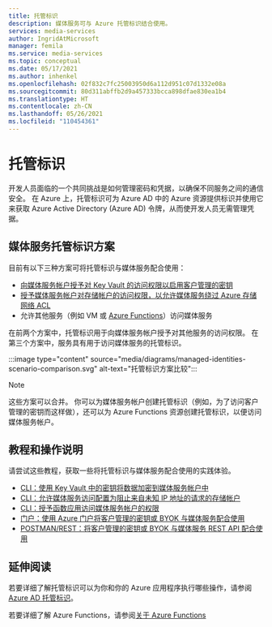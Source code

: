 ```yaml
---
title: 托管标识
description: 媒体服务可与 Azure 托管标识结合使用。
services: media-services
author: IngridAtMicrosoft
manager: femila
ms.service: media-services
ms.topic: conceptual
ms.date: 05/17/2021
ms.author: inhenkel
ms.openlocfilehash: 02f832c7fc25003950d6a112d951c07d1332e08a
ms.sourcegitcommit: 80d311abffb2d9a457333bcca898dfae830ea1b4
ms.translationtype: HT
ms.contentlocale: zh-CN
ms.lasthandoff: 05/26/2021
ms.locfileid: "110454361"
---
```

# <a name="managed-identities"></a>托管标识

开发人员面临的一个共同挑战是如何管理密码和凭据，以确保不同服务之间的通信安全。 在 Azure 上，托管标识可为 Azure AD 中的 Azure 资源提供标识并使用它来获取 Azure Active Directory (Azure AD) 令牌，从而使开发人员无需管理凭据。

## <a name="media-services-managed-identity-scenarios"></a>媒体服务托管标识方案

目前有以下三种方案可将托管标识与媒体服务配合使用：

- [向媒体服务帐户授予对 Key Vault 的访问权限以启用客户管理的密钥](security-encrypt-data-managed-identity-cli-tutorial.md)
- [授予媒体服务帐户对存储帐户的访问权限，以允许媒体服务绕过 Azure 存储网络 ACL](security-access-storage-managed-identity-cli-tutorial.md)
- 允许其他服务（例如 VM 或 [Azure Functions](security-function-app-managed-identity-cli-tutorial.md)）访问媒体服务

在前两个方案中，托管标识用于向媒体服务帐户授予对其他服务的访问权限。  在第三个方案中，服务具有用于访问媒体服务的托管标识。

:::image type="content" source="media/diagrams/managed-identities-scenario-comparison.svg" alt-text="托管标识方案比较":::

> [!NOTE]
> 这些方案可以合并。 你可以为媒体服务帐户创建托管标识（例如，为了访问客户管理的密钥而这样做），还可以为 Azure Functions 资源创建托管标识，以便访问媒体服务帐户。

## <a name="tutorials-and-how-tos"></a>教程和操作说明

请尝试这些教程，获取一些将托管标识与媒体服务配合使用的实践体验。

- [CLI：使用 Key Vault 中的密钥将数据加密到媒体服务帐户中](security-encrypt-data-managed-identity-cli-tutorial.md)
- [CLI：允许媒体服务访问配置为阻止来自未知 IP 地址的请求的存储帐户](security-access-storage-managed-identity-cli-tutorial.md)
- [CLI：授予函数应用访问媒体服务帐户的权限](security-function-app-managed-identity-cli-tutorial.md)
- [门户：使用 Azure 门户将客户管理的密钥或 BYOK 与媒体服务配合使用](security-customer-managed-keys-portal-tutorial.md)
- [POSTMAN/REST：将客户管理的密钥或 BYOK 与媒体服务 REST API 配合使用](security-customer-managed-keys-rest-postman-tutorial.md)

## <a name="further-reading"></a>延伸阅读

若要详细了解托管标识可以为你和你的 Azure 应用程序执行哪些操作，请参阅 [Azure AD 托管标识](../../active-directory/managed-identities-azure-resources/overview.md)。

若要详细了解 Azure Functions，请参阅[关于 Azure Functions](../../azure-functions/functions-overview.md)
